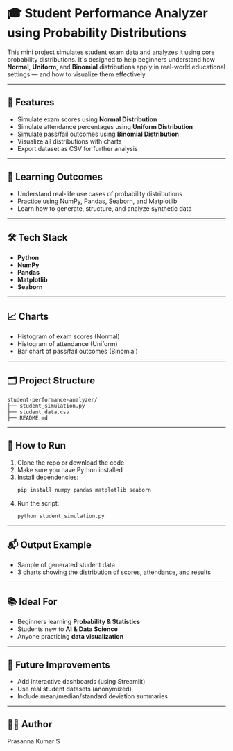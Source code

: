 
# 🎓 Student Performance Analyzer using Probability Distributions

This mini project simulates student exam data and analyzes it using core probability distributions. It's designed to help beginners understand how **Normal**, **Uniform**, and **Binomial** distributions apply in real-world educational settings — and how to visualize them effectively.

---

## 📌 Features

- Simulate exam scores using **Normal Distribution**
- Simulate attendance percentages using **Uniform Distribution**
- Simulate pass/fail outcomes using **Binomial Distribution**
- Visualize all distributions with charts
- Export dataset as CSV for further analysis

---

## 🧠 Learning Outcomes

- Understand real-life use cases of probability distributions
- Practice using NumPy, Pandas, Seaborn, and Matplotlib
- Learn how to generate, structure, and analyze synthetic data

---

## 🛠 Tech Stack

- **Python**
- **NumPy**
- **Pandas**
- **Matplotlib**
- **Seaborn**

---

## 📈 Charts

- Histogram of exam scores (Normal)
- Histogram of attendance (Uniform)
- Bar chart of pass/fail outcomes (Binomial)

---

## 🗂 Project Structure

```
student-performance-analyzer/
├── student_simulation.py
├── student_data.csv
├── README.md
```

---

## 🚀 How to Run

1. Clone the repo or download the code
2. Make sure you have Python installed
3. Install dependencies:
    ```bash
    pip install numpy pandas matplotlib seaborn
    ```
4. Run the script:
    ```bash
    python student_simulation.py
    ```

---

## 📬 Output Example

- Sample of generated student data
- 3 charts showing the distribution of scores, attendance, and results

---

## 📚 Ideal For

- Beginners learning **Probability & Statistics**
- Students new to **AI & Data Science**
- Anyone practicing **data visualization**

---

## 📌 Future Improvements

- Add interactive dashboards (using Streamlit)
- Use real student datasets (anonymized)
- Include mean/median/standard deviation summaries

---

## 🧑‍💻 Author

Prasanna Kumar S
